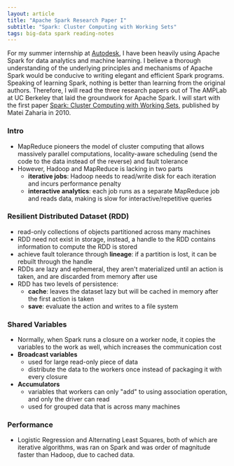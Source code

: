 ```yaml
---
layout: article
title: "Apache Spark Research Paper I"
subtitle: "Spark: Cluster Computing with Working Sets"
tags: big-data spark reading-notes
---
```


For my summer internship at [Autodesk](http://www.autodesk.com), I have been heavily using Apache Spark for data analytics and machine learning. I believe a thorough understanding of the underlying principles and mechanisms of Apache Spark would be conducive to writing elegant and efficient Spark programs. Speaking of learning Spark, nothing is better than learning from the original authors. Therefore, I will read the three research papers out of The AMPLab at UC Berkeley that laid the groundwork for Apache Spark. I will start with the first paper [Spark: Cluster Computing with Working Sets](http://people.csail.mit.edu/matei/papers/2010/hotcloud_spark.pdf), published by Matei Zaharia in 2010.

<!--more-->

### Intro
- MapReduce pioneers the model of cluster computing that allows massively parallel computations, locality-aware scheduling (send the code to the data instead of the reverse) and fault tolerance
- However, Hadoop and MapReduce is lacking in two parts
    - **iterative jobs**: Hadoop needs to read/write disk for each iteration and incurs performance penalty
    - **interactive analytics**: each job runs as a separate MapReduce job and reads data, making is slow for interactive/repetitive queries

### Resilient Distributed Dataset (RDD) 
- read-only collections of objects partitioned across many machines
- RDD need not exist in storage, instead, a handle to the RDD contains information to compute the RDD is stored
- achieve fault tolerance through **lineage**: if a partition is lost, it can be rebuilt through the handle
- RDDs are lazy and ephemeral, they aren't materialized until an action is taken, and are discarded from memory after use
- RDD has two levels of persistence: 
    - **cache**: leaves the dataset lazy but will be cached in memory after the first action is taken
    - **save**: evaluate the action and writes to a file system

### Shared Variables
- Normally, when Spark runs a closure on a worker node, it copies the variables to the work as well, which increases the communication cost
- **Broadcast variables** 
    - used for large read-only piece of data
    - distribute the data to the workers once instead of packaging it with every closure
- **Accumulators** 
    - variables that workers can only "add" to using association operation, and only the driver can read
    - used for grouped data that is across many machines

### Performance 
- Logistic Regression and Alternating Least Squares, both of which are iterative algorithms, was ran on Spark and was order of magnitude faster than Hadoop, due to cached data.
